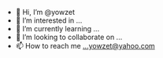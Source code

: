 - 👋 Hi, I’m @yowzet
- 👀 I’m interested in ...
- 🌱 I’m currently learning ...
- 💞️ I’m looking to collaborate on ...
- 📫 How to reach me ...yowzet@yahoo.com

<!---
yowzet/yowzet is a ✨ special ✨ repository because its `README.md` (this file) appears on your GitHub profile.
You can click the Preview link to take a look at your changes.
--->
